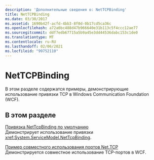 ```yaml
---
description: 'Дополнительные сведения о: NetTCPBinding'
title: NetTCPBinding
ms.date: 03/30/2017
ms.assetid: 1690b42f-acfd-4bb3-8f0d-0b17cd5ca36c
ms.openlocfilehash: a72a0bc488d47b966640e31b113c5f4ccc12ae77
ms.sourcegitcommit: ddf7edb67715a5b9a45e3dd44536dabc153c1de0
ms.translationtype: MT
ms.contentlocale: ru-RU
ms.lasthandoff: 02/06/2021
ms.locfileid: "99752110"
---
```

# <a name="nettcpbinding"></a>NetTCPBinding

В этом разделе содержатся примеры, демонстрирующие использование привязки TCP в Windows Communication Foundation (WCF).  
  
## <a name="in-this-section"></a>В этом разделе  

 [Привязка NetTcpBinding по умолчанию](default-nettcpbinding.md)  
 Демонстрирует использование привязки <xref:System.ServiceModel.NetTcpBinding>.  
  
 [Пример совместного использования портов Net.TCP](net-tcp-port-sharing-sample.md)  
 Демонстрируется совместное использование TCP-портов в WCF.
